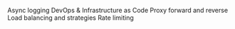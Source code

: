 Async logging
DevOps & Infrastructure as Code
Proxy forward and reverse
Load balancing and strategies
Rate limiting